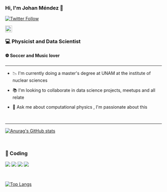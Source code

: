 ### Hi, I'm Johan Méndez 👋


[![Twitter Follow](https://img.shields.io/twitter/follow/Johanmndez?style=social)](https://twitter.com/JohanMndez  )

<a href="https://www.linkedin.com/in/johan-mendez-3353861b2/">
  <img align="left" alt="Shreya's LinkedIn" width="22px" src="https://cdn.jsdelivr.net/npm/simple-icons@v3/icons/linkedin.svg" />
</a>

<br>

### 💻 Physicist and Data Scientist 
#### ⚽ Soccer and Music lover

---

- 📉 I'm currently doing a master's degree at UNAM at the institute of nuclear sciences

- 📚 I'm looking to collaborate in data science projects, meetups and all relate 

- 💬 Ask me about computational physics , I'm passionate about this


<br>

---

[![Anurag's GitHub stats](https://github-readme-stats.vercel.app/api?username=jomen93)](https://github.com/jomen93/)

<br>

### 🚀 Coding 


![](https://img.shields.io/badge/-Python-informational?style=flat&logo=Python&logoColor=white&color=3775A9) 
![](https://img.shields.io/badge/-R-informational?style=flat&logo=R&logoColor=white&color=00457C) 
![](https://img.shields.io/badge/-C++-informational?style=flat&logo=C&logoColor=white&color=00457C) 
![](https://img.shields.io/badge/-SQL-informational?style=flat&logo=postgresql&logoColor=white&color=127681)

<br>

[![Top Langs](https://github-readme-stats.vercel.app/api/top-langs/?username=jomen93&hide=html&layout=compact&theme=dracula)](https://github.com/ahmedbesbes/github-readme-stats)


